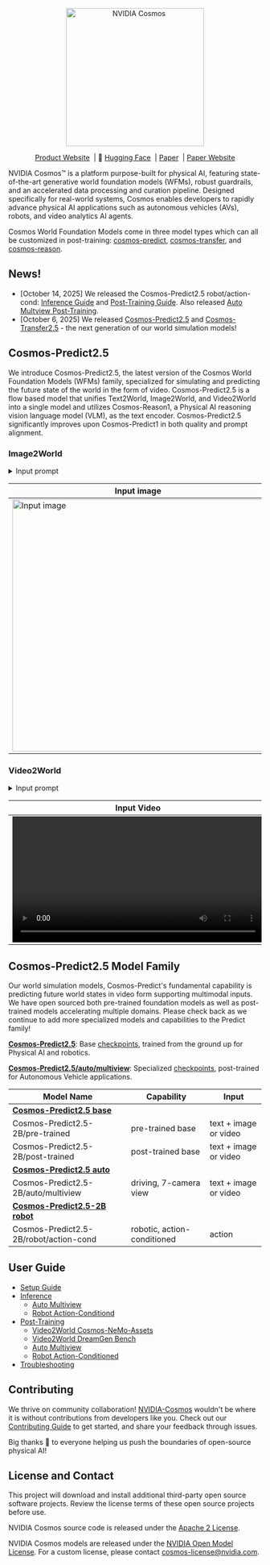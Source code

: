 <p align="center">
    <img src="https://github.com/user-attachments/assets/28f2d612-bbd6-44a3-8795-833d05e9f05f" width="274" alt="NVIDIA Cosmos"/>
</p>

<p align="center">
  <a href="https://www.nvidia.com/en-us/ai/cosmos">Product Website</a>&nbsp | 🤗 <a href="https://huggingface.co/collections/nvidia/cosmos-predict25-68bb63255f2fc206c5e5b346">Hugging Face</a>&nbsp | <a href="https://research.nvidia.com/publication/2025-09_world-simulation-video-foundation-models-physical-ai">Paper</a>&nbsp | <a href="https://research.nvidia.com/labs/dir/cosmos-predict2.5">Paper Website</a>
</p>

NVIDIA Cosmos™ is a platform purpose-built for physical AI, featuring state-of-the-art generative world foundation models (WFMs), robust guardrails, and an accelerated data processing and curation pipeline. Designed specifically for real-world systems, Cosmos enables developers to rapidly advance physical AI applications such as autonomous vehicles (AVs), robots, and video analytics AI agents.

Cosmos World Foundation Models come in three model types which can all be customized in post-training: [cosmos-predict](https://github.com/nvidia-cosmos/cosmos-predict2.5), [cosmos-transfer](https://github.com/nvidia-cosmos/cosmos-transfer2.5), and [cosmos-reason](https://github.com/nvidia-cosmos/cosmos-reason1).

## News!
* [October 14, 2025] We released the Cosmos-Predict2.5 robot/action-cond: [Inference Guide](docs/inference_robot_action_cond.md) and [Post-Training Guide](docs/post-training_video2world_action.md). Also released [Auto Multview Post-Training](docs/post-training_multiview.md).
* [October 6, 2025] We released [Cosmos-Predict2.5](https://github.com/nvidia-cosmos/cosmos-predict2.5) and [Cosmos-Transfer2.5](https://github.com/nvidia-cosmos/cosmos-transfer2.5) - the next generation of our world simulation models!

## Cosmos-Predict2.5

We introduce Cosmos-Predict2.5, the latest version of the Cosmos World Foundation Models (WFMs) family, specialized for simulating and predicting the future state of the world in the form of video. Cosmos-Predict2.5 is a flow based model that unifies Text2World, Image2World, and Video2World into a single model and utilizes Cosmos-Reason1, a Physical AI reasoning vision language model (VLM), as the text encoder. Cosmos-Predict2.5 significantly improves upon Cosmos-Predict1 in both quality and prompt alignment.

### Image2World

<details><summary>Input prompt</summary>
A nighttime city bus terminal gradually shifts from stillness to subtle movement. At first, multiple double-decker buses are parked under the glow of overhead lights, with a central bus labeled '87D' facing forward and stationary. As the video progresses, the bus in the middle moves ahead slowly, its headlights brightening the surrounding area and casting reflections onto adjacent vehicles. The motion creates space in the lineup, signaling activity within the otherwise quiet station. It then comes to a smooth stop, resuming its position in line. Overhead signage in Chinese characters remains illuminated, enhancing the vibrant, urban night scene.
</details>

| Input image | Output video
| --- | --- |
| <img src="https://github.com/user-attachments/assets/c855f468-0577-475d-a2bb-5673b9d8ae91" width="500" alt="Input image" > | <video src="https://github.com/user-attachments/assets/a233567b-9eb4-405a-ab36-c0bf902d2988" width="500" alt="Output video" controls></video> |

### Video2World

<details><summary>Input prompt</summary>
A robotic arm, primarily white with black joints and cables, is shown in a clean, modern indoor setting with a white tabletop. The arm, equipped with a gripper holding a small, light green pitcher, is positioned above a clear glass containing a reddish-brown liquid and a spoon. The robotic arm is in the process of pouring a transparent liquid into the glass. To the left of the pitcher, there is an opened jar with a similar reddish-brown substance visible through its transparent body. In the background, a vase with white flowers and a brown couch are partially visible, adding to the contemporary ambiance. The lighting is bright, casting soft shadows on the table. The robotic arm's movements are smooth and controlled, demonstrating precision in its task. As the video progresses, the robotic arm completes the pour, leaving the glass half-filled with the reddish-brown liquid. The jar remains untouched throughout the sequence, and the spoon inside the glass remains stationary. The other robotic arm on the right side also stays stationary throughout the video. The final frame captures the robotic arm with the pitcher finishing the pour, with the glass now filled to a higher level, while the pitcher is slightly tilted but still held securely by the gripper.
</details>

| Input Video | Output Video
| --- | --- |
| <video src="https://github.com/user-attachments/assets/ddca366e-b30f-44bb-9def-b4a8386d8d23" width="500" alt="Output video" controls></video> | <video src="https://github.com/user-attachments/assets/62c0800d-036a-4dbc-b0a6-199ee25d8e31" width="500" alt="Output video" controls></video> |

## Cosmos-Predict2.5 Model Family

Our world simulation models, Cosmos-Predict's fundamental capability is predicting future world states in video form supporting multimodal inputs. We have open sourced both pre-trained foundation models as well as post-trained models accelerating multiple domains. Please check back as we continue to add more specialized models and capabilities to the Predict family!

[**Cosmos-Predict2.5**](docs/inference.md): Base [checkpoints](https://huggingface.co/nvidia/Cosmos-Predict2.5-2B/tree/main/base), trained from the ground up for Physical AI and robotics.

[**Cosmos-Predict2.5/auto/multiview**](docs/inference_auto_multiview.md): Specialized [checkpoints](https://huggingface.co/nvidia/Cosmos-Predict2.5-2B/tree/main/auto/multiview), post-trained for Autonomous Vehicle applications.

| Model Name | Capability | Input |
| --- | --- | --- |
| [**Cosmos-Predict2.5 base**](docs/inference.md) | | |
| Cosmos-Predict2.5-2B/pre-trained | pre-trained base | text + image or video |
| Cosmos-Predict2.5-2B/post-trained | post-trained base | text + image or video |
| [**Cosmos-Predict2.5 auto**](docs/inference_auto_multiview.md) | | |
| Cosmos-Predict2.5-2B/auto/multiview | driving, 7-camera view | text + image or video |
| [**Cosmos-Predict2.5-2B robot**](docs/inference_robot_action_cond.md) | | |
| Cosmos-Predict2.5-2B/robot/action-cond | robotic, action-conditioned | action |

## User Guide

* [Setup Guide](docs/setup.md)
* [Inference](docs/inference.md)
  * [Auto Multiview](docs/inference_auto_multiview.md)
  * [Robot Action-Conditiond](docs/inference_robot_action_cond.md)
* [Post-Training](docs/post-training.md)
  * [Video2World Cosmos-NeMo-Assets](docs/post-training_video2world_cosmos_nemo_assets.md)
  * [Video2World DreamGen Bench](docs/post-training_video2world_gr00t.md)
  * [Auto Multiview](docs/post-training_multiview.md)
  * [Robot Action-Conditioned](docs/post-training_video2world_action.md)
* [Troubleshooting](docs/troubleshooting.md)

## Contributing

We thrive on community collaboration! [NVIDIA-Cosmos](https://github.com/nvidia-cosmos/) wouldn't be where it is without contributions from developers like you. Check out our [Contributing Guide](CONTRIBUTING.md) to get started, and share your feedback through issues.

Big thanks 🙏 to everyone helping us push the boundaries of open-source physical AI!

## License and Contact

This project will download and install additional third-party open source software projects. Review the license terms of these open source projects before use.

NVIDIA Cosmos source code is released under the [Apache 2 License](https://www.apache.org/licenses/LICENSE-2.0).

NVIDIA Cosmos models are released under the [NVIDIA Open Model License](https://www.nvidia.com/en-us/agreements/enterprise-software/nvidia-open-model-license). For a custom license, please contact [cosmos-license@nvidia.com](mailto:cosmos-license@nvidia.com).
